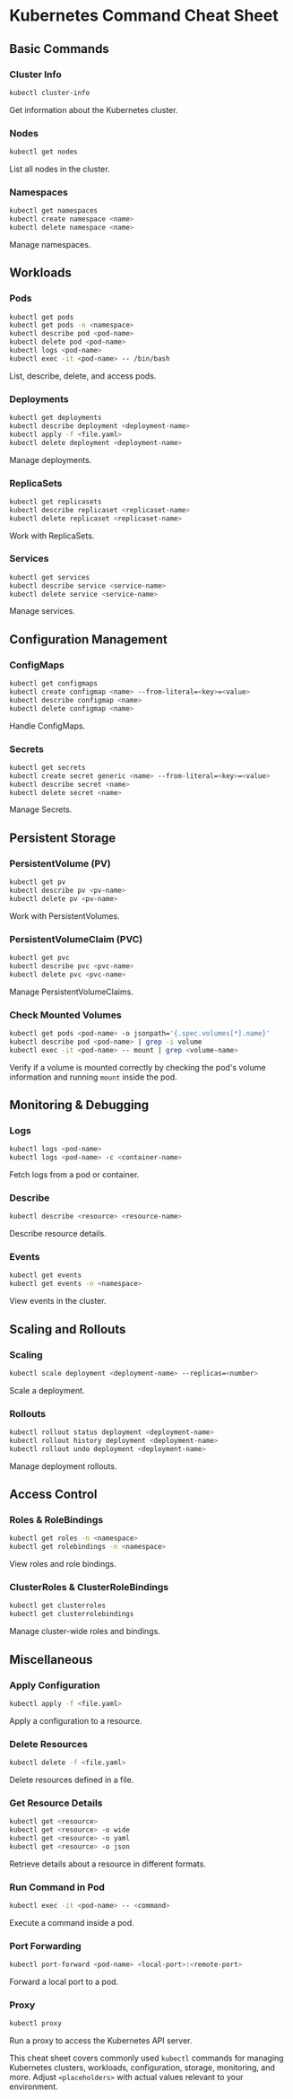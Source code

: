 # Kubernetes Command Cheat Sheet

## Basic Commands

### Cluster Info
```bash
kubectl cluster-info
```
Get information about the Kubernetes cluster.

### Nodes
```bash
kubectl get nodes
```
List all nodes in the cluster.

### Namespaces
```bash
kubectl get namespaces
kubectl create namespace <name>
kubectl delete namespace <name>
```
Manage namespaces.

## Workloads

### Pods
```bash
kubectl get pods
kubectl get pods -n <namespace>
kubectl describe pod <pod-name>
kubectl delete pod <pod-name>
kubectl logs <pod-name>
kubectl exec -it <pod-name> -- /bin/bash
```
List, describe, delete, and access pods.

### Deployments
```bash
kubectl get deployments
kubectl describe deployment <deployment-name>
kubectl apply -f <file.yaml>
kubectl delete deployment <deployment-name>
```
Manage deployments.

### ReplicaSets
```bash
kubectl get replicasets
kubectl describe replicaset <replicaset-name>
kubectl delete replicaset <replicaset-name>
```
Work with ReplicaSets.

### Services
```bash
kubectl get services
kubectl describe service <service-name>
kubectl delete service <service-name>
```
Manage services.

## Configuration Management

### ConfigMaps
```bash
kubectl get configmaps
kubectl create configmap <name> --from-literal=<key>=<value>
kubectl describe configmap <name>
kubectl delete configmap <name>
```
Handle ConfigMaps.

### Secrets
```bash
kubectl get secrets
kubectl create secret generic <name> --from-literal=<key>=<value>
kubectl describe secret <name>
kubectl delete secret <name>
```
Manage Secrets.

## Persistent Storage

### PersistentVolume (PV)
```bash
kubectl get pv
kubectl describe pv <pv-name>
kubectl delete pv <pv-name>
```
Work with PersistentVolumes.

### PersistentVolumeClaim (PVC)
```bash
kubectl get pvc
kubectl describe pvc <pvc-name>
kubectl delete pvc <pvc-name>
```
Manage PersistentVolumeClaims.

### Check Mounted Volumes
```bash
kubectl get pods <pod-name> -o jsonpath='{.spec.volumes[*].name}'
kubectl describe pod <pod-name> | grep -i volume
kubectl exec -it <pod-name> -- mount | grep <volume-name>
```
Verify if a volume is mounted correctly by checking the pod's volume information and running `mount` inside the pod.

## Monitoring & Debugging

### Logs
```bash
kubectl logs <pod-name>
kubectl logs <pod-name> -c <container-name>
```
Fetch logs from a pod or container.

### Describe
```bash
kubectl describe <resource> <resource-name>
```
Describe resource details.

### Events
```bash
kubectl get events
kubectl get events -n <namespace>
```
View events in the cluster.

## Scaling and Rollouts

### Scaling
```bash
kubectl scale deployment <deployment-name> --replicas=<number>
```
Scale a deployment.

### Rollouts
```bash
kubectl rollout status deployment <deployment-name>
kubectl rollout history deployment <deployment-name>
kubectl rollout undo deployment <deployment-name>
```
Manage deployment rollouts.

## Access Control

### Roles & RoleBindings
```bash
kubectl get roles -n <namespace>
kubectl get rolebindings -n <namespace>
```
View roles and role bindings.

### ClusterRoles & ClusterRoleBindings
```bash
kubectl get clusterroles
kubectl get clusterrolebindings
```
Manage cluster-wide roles and bindings.

## Miscellaneous

### Apply Configuration
```bash
kubectl apply -f <file.yaml>
```
Apply a configuration to a resource.

### Delete Resources
```bash
kubectl delete -f <file.yaml>
```
Delete resources defined in a file.

### Get Resource Details
```bash
kubectl get <resource>
kubectl get <resource> -o wide
kubectl get <resource> -o yaml
kubectl get <resource> -o json
```
Retrieve details about a resource in different formats.

### Run Command in Pod
```bash
kubectl exec -it <pod-name> -- <command>
```
Execute a command inside a pod.

### Port Forwarding
```bash
kubectl port-forward <pod-name> <local-port>:<remote-port>
```
Forward a local port to a pod.

### Proxy
```bash
kubectl proxy
```
Run a proxy to access the Kubernetes API server.

This cheat sheet covers commonly used `kubectl` commands for managing Kubernetes clusters, workloads, configuration, storage, monitoring, and more. Adjust `<placeholders>` with actual values relevant to your environment.

